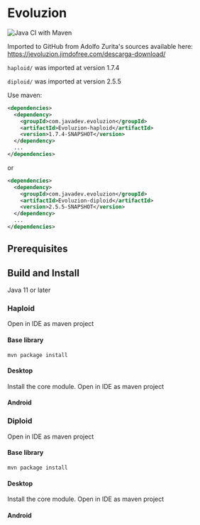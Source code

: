 # Evoluzion
![Java CI with Maven](https://github.com/allenday/Evoluzion/workflows/Java%20CI%20with%20Maven/badge.svg)

Imported to GitHub from Adolfo Zurita's sources available here:
https://jevoluzion.jimdofree.com/descarga-download/

`haploid/` was imported at version 1.7.4

`diploid/` was imported at version 2.5.5

Use maven:

```xml
<dependencies>
  <dependency>
    <groupId>com.javadev.evoluzion</groupId>
    <artifactId>Evoluzion-haploid</artifactId>
    <version>1.7.4-SNAPSHOT</version>
  </dependency>
  ...
</dependencies>
```

or

```xml
<dependencies>
  <dependency>
    <groupId>com.javadev.evoluzion</groupId>
    <artifactId>Evoluzion-diploid</artifactId>
    <version>2.5.5-SNAPSHOT</version>
  </dependency>
  ...
</dependencies>
```

## Prerequisites

## Build and Install

Java 11 or later

### Haploid

Open in IDE as maven project

#### Base library

`mvn package install`

#### Desktop

Install the core module.
Open in IDE as maven project

#### Android

### Diploid

Open in IDE as maven project

#### Base library

`mvn package install`

#### Desktop

Install the core module.
Open in IDE as maven project

#### Android

